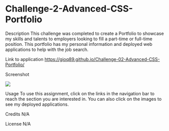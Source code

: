 # Challenge-2-Advanced-CSS-Portfolio

Description
This challenge was completed to create a Portfolio to showcase my skills and talents to employers looking to fill a part-time or full-time position. This portfolio has my personal information and deployed web applications to help with the job search. 

Link to application
https://gioq89.github.io/Challenge-02-Advanced-CSS-Portfolio/

Screenshot

<img src="Assets/images/portfolio-screenshot.png">

Usage
To use this assignment, click on the links in the navigation bar to reach the section you are interested in. You can also click on the images to see my deployed applications. 

Credits
N/A

License
N/A
